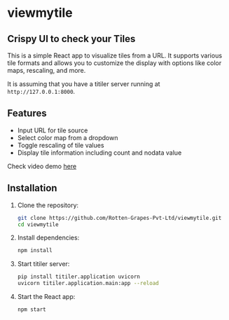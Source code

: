 # viewmytile

## Crispy UI to check your Tiles

This is a simple React app to visualize tiles from a URL. It supports various tile formats and allows you to customize the display with options like color maps, rescaling, and more.

It is assuming that you have a titiler server running at `http://127.0.0.1:8000`.

## Features

- Input URL for tile source
- Select color map from a dropdown
- Toggle rescaling of tile values
- Display tile information including count and nodata value

Check video demo [here](https://www.loom.com/share/57b70906cc9d4fe9904aad44d0e319ef?sid=a44ca4e2-5c1b-48c3-b0d5-8c20f680dd5f)


## Installation

1. Clone the repository:

   ```bash
   git clone https://github.com/Rotten-Grapes-Pvt-Ltd/viewmytile.git
   cd viewmytile
   ```

2. Install dependencies:

   ```bash
   npm install
   ```

3. Start titiler server:

   ```bash
   pip install titiler.application uvicorn
   uvicorn titiler.application.main:app --reload
   ```

4. Start the React app:
   ```bash
   npm start
   ```

